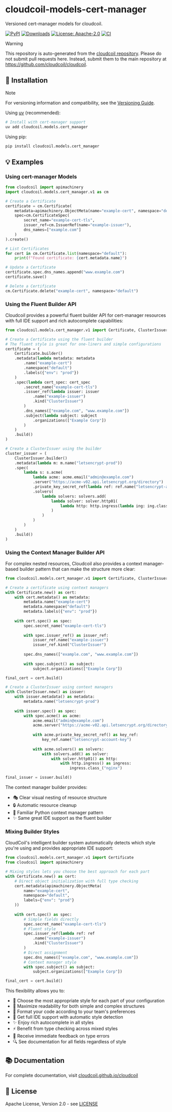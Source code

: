 # cloudcoil-models-cert-manager

Versioned cert-manager models for cloudcoil.

[![PyPI](https://img.shields.io/pypi/v/cloudcoil.models.cert_manager.svg)](https://pypi.python.org/pypi/cloudcoil.models.cert_manager)
[![Downloads](https://static.pepy.tech/badge/cloudcoil.models.cert_manager)](https://pepy.tech/project/cloudcoil.models.cert_manager)
[![License: Apache-2.0](https://img.shields.io/badge/License-Apache_2.0-blue.svg)](https://opensource.org/license/apache-2-0/)
[![CI](https://github.com/cloudcoil/models-cert-manager/actions/workflows/ci.yml/badge.svg)](https://github.com/cloudcoil/models-cert-manager/actions/workflows/ci.yml)
> [!WARNING]  
> This repository is auto-generated from the [cloudcoil repository](https://github.com/cloudcoil/cloudcoil/tree/main/models/cert-manager). Please do not submit pull requests here. Instead, submit them to the main repository at https://github.com/cloudcoil/cloudcoil.

## 🔧 Installation

> [!NOTE]
> For versioning information and compatibility, see the [Versioning Guide](https://github.com/cloudcoil/cloudcoil/blob/main/VERSIONING.md).

Using [uv](https://github.com/astral-sh/uv) (recommended):

```bash
# Install with cert-manager support
uv add cloudcoil.models.cert_manager
```

Using pip:

```bash
pip install cloudcoil.models.cert_manager
```

## 💡 Examples

### Using cert-manager Models

```python
from cloudcoil import apimachinery
import cloudcoil.models.cert_manager.v1 as cm

# Create a Certificate
certificate = cm.Certificate(
    metadata=apimachinery.ObjectMeta(name="example-cert", namespace="default"),
    spec=cm.CertificateSpec(
        secret_name="example-cert-tls",
        issuer_ref=cm.IssuerRef(name="example-issuer"),
        dns_names=["example.com"]
    )
).create()

# List Certificates
for cert in cm.Certificate.list(namespace="default"):
    print(f"Found certificate: {cert.metadata.name}")

# Update a Certificate
certificate.spec.dns_names.append("www.example.com")
certificate.save()

# Delete a Certificate
cm.Certificate.delete("example-cert", namespace="default")
```

### Using the Fluent Builder API

Cloudcoil provides a powerful fluent builder API for cert-manager resources with full IDE support and rich autocomplete capabilities:

```python
from cloudcoil.models.cert_manager.v1 import Certificate, ClusterIssuer

# Create a Certificate using the fluent builder
# The fluent style is great for one-liners and simple configurations
certificate = (
    Certificate.builder()
    .metadata(lambda metadata: metadata
        .name("example-cert")
        .namespace("default")
        .labels({"env": "prod"})
    )
    .spec(lambda cert_spec: cert_spec
        .secret_name("example-cert-tls")
        .issuer_ref(lambda issuer: issuer
            .name("example-issuer")
            .kind("ClusterIssuer")
        )
        .dns_names(["example.com", "www.example.com"])
        .subject(lambda subject: subject
            .organizations(["Example Corp"])
        )
    )
    .build()
)

# Create a ClusterIssuer using the builder
cluster_issuer = (
    ClusterIssuer.builder()
    .metadata(lambda m: m.name("letsencrypt-prod"))
    .spec(
        lambda s: s.acme(
            lambda acme: acme.email("admin@example.com")
            .server("https://acme-v02.api.letsencrypt.org/directory")
            .private_key_secret_ref(lambda ref: ref.name("letsencrypt-account-key"))
            .solvers(
                lambda solvers: solvers.add(
                    lambda solver: solver.http01(
                        lambda http: http.ingress(lambda ing: ing.class_("nginx"))
                    )
                )
            )
        )
    )
    .build()
)
```

### Using the Context Manager Builder API

For complex nested resources, Cloudcoil also provides a context manager-based builder pattern that can make the structure more clear:

```python
from cloudcoil.models.cert_manager.v1 import Certificate, ClusterIssuer

# Create a certificate using context managers
with Certificate.new() as cert:
    with cert.metadata() as metadata:
        metadata.name("example-cert")
        metadata.namespace("default")
        metadata.labels({"env": "prod"})
    
    with cert.spec() as spec:
        spec.secret_name("example-cert-tls")
        
        with spec.issuer_ref() as issuer_ref:
            issuer_ref.name("example-issuer")
            issuer_ref.kind("ClusterIssuer")
        
        spec.dns_names(["example.com", "www.example.com"])
        
        with spec.subject() as subject:
            subject.organizations(["Example Corp"])

final_cert = cert.build()

# Create a ClusterIssuer using context managers
with ClusterIssuer.new() as issuer:
    with issuer.metadata() as metadata:
        metadata.name("letsencrypt-prod")
    
    with issuer.spec() as spec:
        with spec.acme() as acme:
            acme.email("admin@example.com")
            acme.server("https://acme-v02.api.letsencrypt.org/directory")
            
            with acme.private_key_secret_ref() as key_ref:
                key_ref.name("letsencrypt-account-key")
            
            with acme.solvers() as solvers:
                with solvers.add() as solver:
                    with solver.http01() as http:
                        with http.ingress() as ingress:
                            ingress.class_("nginx")

final_issuer = issuer.build()
```

The context manager builder provides:
- 🎭 Clear visual nesting of resource structure
- 🔒 Automatic resource cleanup
- 🎯 Familiar Python context manager pattern
- ✨ Same great IDE support as the fluent builder

### Mixing Builder Styles

CloudCoil's intelligent builder system automatically detects which style you're using and provides appropriate IDE support:

```python
from cloudcoil.models.cert_manager.v1 import Certificate
from cloudcoil import apimachinery

# Mixing styles lets you choose the best approach for each part
with Certificate.new() as cert:
    # Direct object initialization with full type checking
    cert.metadata(apimachinery.ObjectMeta(
        name="example-cert",
        namespace="default",
        labels={"env": "prod"}
    ))
    
    with cert.spec() as spec:
        # Simple fields directly
        spec.secret_name("example-cert-tls")
        # Fluent style
        spec.issuer_ref(lambda ref: ref
            .name("example-issuer")
            .kind("ClusterIssuer")
        )
        # Direct assignment
        spec.dns_names(["example.com", "www.example.com"])
        # Context manager style
        with spec.subject() as subject:
            subject.organizations(["Example Corp"])

final_cert = cert.build()
```

This flexibility allows you to:
- 🔀 Choose the most appropriate style for each part of your configuration
- 📖 Maximize readability for both simple and complex structures
- 🎨 Format your code according to your team's preferences
- 🧠 Get full IDE support with automatic style detection
- ✨ Enjoy rich autocomplete in all styles
- ⚡ Benefit from type checking across mixed styles
- 🎯 Receive immediate feedback on type errors
- 🔍 See documentation for all fields regardless of style

## 📚 Documentation

For complete documentation, visit [cloudcoil.github.io/cloudcoil](https://cloudcoil.github.io/cloudcoil)

## 📜 License

Apache License, Version 2.0 - see [LICENSE](LICENSE)
